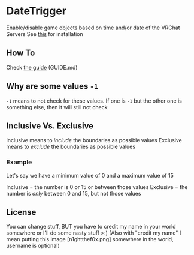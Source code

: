 # DateTrigger

Enable/disable game objects based on time and/or date of the VRChat Servers
See [this][install-path] for installation

## How To

Check [the guide][guide-path] (GUIDE.md)

## Why are some values `-1`

`-1` means to not check for these values. If one is `-1` but the other one is something else, then it will still not check

## Inclusive Vs. Exclusive

Inclusive means to *include* the boundaries as possible values
Exclusive means to *exclude* the boundaries as possible values

### Example

Let's say we have a minimum value of 0 and a maximum value of 15

Inclusive = the number is 0 or 15 or between those values
Exclusive = the number is *only* between 0 and 15, but not those values

## License

You can change stuff, BUT you have to credit my name in your world somewhere or I'll do some nasty stuff >:)
(Also with "credit my name" I mean putting this image [n1ghtthef0x.png] somewhere in the world, username is optional)

[install-path]: ./INSTALL.md
[guide-path]: ./GUIDE.md